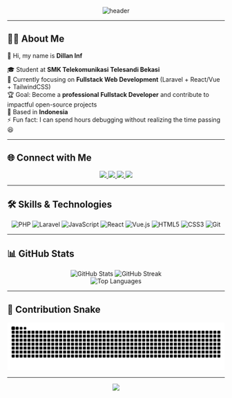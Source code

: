 <!-- Header -->
<p align="center">
  <img src="https://capsule-render.vercel.app/api?type=waving&color=0:36D1DC,100:5B86E5&height=120&section=header&text=Hi,+I'm+DillanINF!👋&fontSize=30&fontColor=ffffff&animation=twinkling" alt="header"/>
</p>

---

## 👨‍💻 About Me
👋 Hi, my name is **Dillan Inf**

🎓 Student at **SMK Telekomunikasi Telesandi Bekasi**  
💼 Currently focusing on **Fullstack Web Development** (Laravel + React/Vue + TailwindCSS)  
🏆 Goal: Become a **professional Fullstack Developer** and contribute to impactful open-source projects  
📍 Based in **Indonesia**  
⚡ Fun fact: I can spend hours debugging without realizing the time passing 😆  

---

## 🌐 Connect with Me
<p align="center">
  <a href="https://www.linkedin.com/in/dillan-inf-55a385340/" target="_blank">
    <img src="https://img.shields.io/badge/LinkedIn-0077B5?style=for-the-badge&logo=linkedin&logoColor=white"/>
  </a>
  <a href="https://instagram.com/dlan12_/" target="_blank">
    <img src="https://img.shields.io/badge/Instagram-E4405F?style=for-the-badge&logo=instagram&logoColor=white"/>
  </a>
  <a href="https://wa.me/6285591022177" target="_blank">
    <img src="https://img.shields.io/badge/WhatsApp-25D366?style=for-the-badge&logo=whatsapp&logoColor=white"/>
  </a>
  <a href="mailto:dilaninf6@email.com" target="_blank">
    <img src="https://img.shields.io/badge/Email-D14836?style=for-the-badge&logo=gmail&logoColor=white"/>
  </a>
</p>

---

## 🛠️ Skills & Technologies
<p align="center">
  <img src="https://cdn.jsdelivr.net/gh/devicons/devicon/icons/php/php-original.svg" alt="PHP" width="50" height="50"/>
  <img src="https://cdn.jsdelivr.net/gh/devicons/devicon/icons/laravel/laravel-original.svg" alt="Laravel" width="50" height="50"/>
  <img src="https://cdn.jsdelivr.net/gh/devicons/devicon/icons/javascript/javascript-original.svg" alt="JavaScript" width="50" height="50"/>
  <img src="https://cdn.jsdelivr.net/gh/devicons/devicon/icons/react/react-original.svg" alt="React" width="50" height="50"/>
  <img src="https://cdn.jsdelivr.net/gh/devicons/devicon/icons/vuejs/vuejs-original.svg" alt="Vue.js" width="50" height="50"/>
  <img src="https://cdn.jsdelivr.net/gh/devicons/devicon/icons/html5/html5-original.svg" alt="HTML5" width="50" height="50"/>
  <img src="https://cdn.jsdelivr.net/gh/devicons/devicon/icons/css3/css3-original.svg" alt="CSS3" width="50" height="50"/>
  <img src="https://cdn.jsdelivr.net/gh/devicons/devicon/icons/git/git-original.svg" alt="Git" width="50" height="50"/>
</p>

---

## 📊 GitHub Stats
<p align="center">
  <img src="https://github-readme-stats.vercel.app/api?username=DillanINF&show_icons=true&theme=tokyonight" alt="GitHub Stats"/>
  <img src="https://github-readme-streak-stats.herokuapp.com/?user=DillanINF&theme=tokyonight" alt="GitHub Streak"/>
  <br/>
  <img src="https://github-readme-stats.vercel.app/api/top-langs?username=DillanINF&layout=compact&langs_count=6&theme=tokyonight" alt="Top Languages"/>
</p>

---

## 🐍 Contribution Snake
<p align="center">
  <img src="https://raw.githubusercontent.com/DillanINF/DillanINF/output/snake.svg" alt="Snake animation"/>
</p>

---

<!-- Footer -->
<p align="center">
  <img src="https://capsule-render.vercel.app/api?type=waving&color=0:36D1DC,100:5B86E5&height=120&section=footer"/>
</p>
